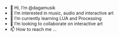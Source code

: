 - 👋 Hi, I’m @dagamusik
- 👀 I’m interested in music, audio and interactive art
- 🌱 I’m currently learning LUA and Processing
- 💞️ I’m looking to collaborate on interactive art
- 📫 How to reach me ...

<!---
gruponewage/gruponewage is a ✨ special ✨ repository because its `README.md` (this file) appears on your GitHub profile.
You can click the Preview link to take a look at your changes.
--->
